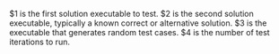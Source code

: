 $1 is the first solution executable to test.
$2 is the second solution executable, typically a known correct or alternative solution.
$3 is the executable that generates random test cases.
$4 is the number of test iterations to run.
